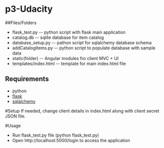 # p3-Udacity

##Files/Folders
* flask_test.py -- python script with flask main application
* catalog.db -- sqlite database for item catalog
* database_setup.py -- pathon script for sqlalchemy database schema
* addCatalogItems.py -- python script to populate database with sample data
* static(folder) -- Angular modules fro client MVC + UI
* templates/index.html -- template for main index.html file

## Requirements

* python
* [flask](http://flask.pocoo.org) 
* [sqlalchemy](http://www.sqlalchemy.org)

#Setup
If needed, change client details in index.html along with client secret JSON file.

#Usage

* Run flask_test.py file (python flask_test.py)
* Open http://localhost:5000/login to access the application